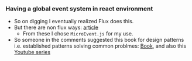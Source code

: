 ### Having a global event system in react environment

- So on digging I eventually realized Flux does this.
- But there are non flux ways: [article](http://andrewhfarmer.com/component-communication/)
  - From these I chose `MicroEvent.js` for my use.
- So someone in the comments suggested this book for design patterns i.e. established patterns solving common problmes: [Book](http://designinginterfaces.com/), and also this [Youtube series](https://www.youtube.com/playlist?list=PLrzrNeNx3kNHsaPfrpPo0AlW-MhJE6gOA)

